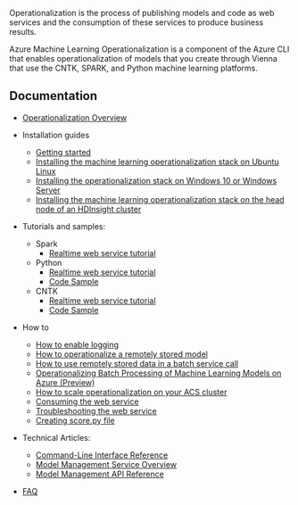 Operationalization is the process of publishing models and code as web services and the consumption of these services to produce business results.

Azure Machine Learning Operationalization is a component of the Azure CLI that enables operationalization of models that you create through Vienna that use the CNTK, SPARK, and Python machine learning platforms.

## Documentation
* [Operationalization Overview](documentation/operationalization-overview.md)
* Installation guides
    * [Getting started](documentation/getting-started.md)
    * [Installing the machine learning operationalization stack on Ubuntu Linux](documentation/install-on-ubuntu-linux.md)
    * [Installing the operationalization stack on Windows 10 or Windows Server](documentation/install-on-windows.md)
    * [Installing the machine learning operationalization stack on the head node of an HDInsight cluster](documentation/install-on-hd-insight-cluster.md) 

* Tutorials and samples: 
    * Spark
        * [Realtime web service tutorial](samples/spark/tutorials/realtime/realtimewebservices.ipynb)
    * Python
        * [Realtime web service tutorial](samples/python/tutorials/realtime/)
        * [Code Sample](samples/python/tutorials/Sample%20C%23%20Client%20App/CLIClientConsoleApp)
    * CNTK
        * [Realtime web service tutorial](samples/cntk/tutorials/realtime/image_classification.md)
        * [Code Sample](samples/cntk/codesamples/imageclassification)

* How to
    * [How to enable logging](documentation/how-to-enable-logging.md)
    * [How to operationalize a remotely stored model](documentation/operationalize-remotely-stored-model.md)
    * [How to use remotely stored data in a batch service call](documentation/how-to-use-remotely-stored-data-in-batch.md)
    * [Operationalizing Batch Processing of Machine Learning Models on Azure (Preview)](documentation/batch-processing.md)
    * [How to scale operationalization on your ACS cluster](documentation/how-to-scale.md)
    * [Consuming the web service](documentation/consume-web-service.md)
    * [Troubleshooting the web service](documentation/troubleshooting.md)
    * [Creating score.py file](documentation/creating_score_py.md)

* Technical Articles:
    * [Command-Line Interface Reference](documentation/aml-cli-reference.md)
    * [Model Management Service Overview](documentation/model-management-service-overview.md)
    * [Model Management API Reference](documentation/model-management-api-references.md)

* [FAQ](documentation/aml-cli-faq.md)
